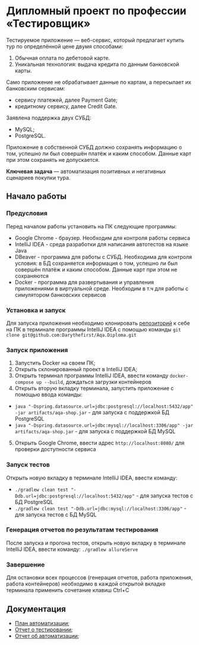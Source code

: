 # Дипломный проект по профессии «Тестировщик»

Тестируемое приложение — веб-сервис, который предлагает купить тур по определённой цене двумя способами:

1. Обычная оплата по дебетовой карте.
2. Уникальная технология: выдача кредита по данным банковской карты.

Само приложение не обрабатывает данные по картам, а пересылает их банковским сервисам:
* сервису платежей, далее Payment Gate;
* кредитному сервису, далее Credit Gate.

Заявлена поддержка двух СУБД:

* MySQL;
* PostgreSQL.

Приложение в собственной СУБД должно сохранять информацию о том, успешно ли был совершён платёж и каким способом. Данные карт при этом сохранять не допускается.

**Ключевая задача** — автоматизация позитивных и негативных сценариев покупки тура.

## Начало работы


### Предусловия

Перед началом работы установить на ПК следующие программы:
* Google Chrome - браузер. Необходим для контроля работы сервиса
* IntelliJ IDEA - среда разработки для написания автотестов на языке Java
* DBeaver - программа для работы с СУБД. Необходима для контроля условия: в БД сохраняется информация о том, успешно ли был совершён платёж и каким способом. Данные карт при этом не сохраняются 
* Docker - программа для развертывания и управления приложениями в виртуальной среде. Необходим в т.ч для работы с симулятором банковских сервисов

### Установка и запуск
Для запуска приложения необходимо клонировать [репозиторий](https://github.com/Darythefirst/Aqa.Diploma) к себе на ПК в терминале программы IntelliJ IDEA с помощью команды `git clone git@github.com:Darythefirst/Aqa.Diploma.git`

### Запуск приложения

1. Запустить Docker на своем ПК;
2. Открыть склонированный проект в IntelliJ IDEA;
3. Открыть терминал программы IntelliJ IDEA, ввести команду `docker-compose up --build`, дождаться загрузки контейнеров
4. Открыть вторую вкладку терминала, запустить приложение с помощью ввода команды:
 * `java "-Dspring.datasource.url=jdbc:postgresql://localhost:5432/app" -jar artifacts/aqa-shop.jar` - для запуска с поддержкой БД PostgreSQL
 * `java "-Dspring.datasource.url=jdbc:mysql://localhost:3306/app" -jar artifacts/aqa-shop.jar` - для запуска с поддержкой БД MySQL
5. Открыть Google Chrome, ввести адрес `http://localhost:8080/` для проверки доступности сервиса

### Запуск тестов

Открыть новую вкладку в терминале IntelliJ IDEA, ввести команду:
* `./gradlew clean test "-Ddb.url=jdbc:postgresql://localhost:5432/app"` - для запуска тестов с БД PostgreSQL
* `./gradlew clean test "-Ddb.url=jdbc:mysql://localhost:3306/app"` - для запуска тестов с БД MySQL

### Генерация отчетов по результатам тестирования

После запуска и прогона тестов, открыть новую вкладку в терминале IntelliJ IDEA, ввести команду:
`./gradlew allureServe`

### Завершение

Для остановки всех процессов (генерация отчетов, работа приложения, работа контейнеров) необходимо в каждой открытой вкладке терминала применить сочетание клавиш Ctrl+C

## Документация

* [План автоматизации](https://github.com/Darythefirst/Aqa.Diploma/blob/977d67002c536d9c5e1d5c4bb7357596a57b4af8/Plan.md);
* [Отчет о тестировании](https://github.com/Darythefirst/Aqa.Diploma/blob/4203f979d39af54721bfa73056ff28bffecef815/docs/Report.md);
* [Отчет об автоматизации](https://github.com/Darythefirst/Aqa.Diploma/blob/4203f979d39af54721bfa73056ff28bffecef815/docs/Summary.md);
